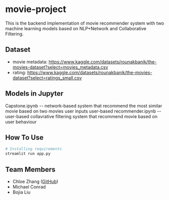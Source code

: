 # movie-project

This is the backend implementation of movie recommender system with two machine learning models based on NLP+Network and Collaborative Filtering.

## Dataset

- movie metadata: https://www.kaggle.com/datasets/rounakbanik/the-movies-dataset?select=movies_metadata.csv
- rating: https://www.kaggle.com/datasets/rounakbanik/the-movies-dataset?select=ratings_small.csv

## Models in Jupyter
Capstone.ipynb -- network-based system that recommend the most similar movie based on two movies user inputs
user-based recommender.ipynb -- user-based collavrative filtering system that recommend movie based on user behaviour 


## How To Use
```bash
# Installing requirements
streamlit run app.py
```

## Team Members
- Chloe Zhang ([GitHub](https://github.com/eolhcz))
- Michael Conrad
- Bojia Liu
